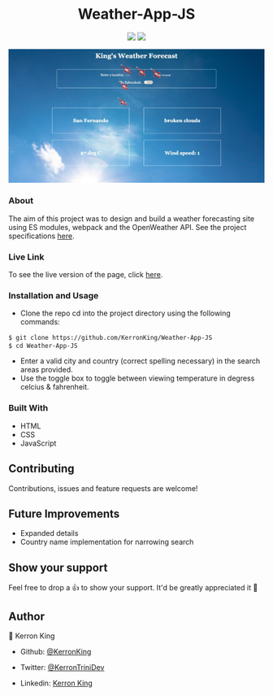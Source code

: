 <h1 align="center">Weather-App-JS</h1>
<p align="center">
  <img src="https://img.shields.io/badge/contributors-1-yellow">
  <img src="https://img.shields.io/badge/license-MIT-green">
</p>

<p align="center">
  <img src="screencap.jpg">
</p>

### About 

The aim of this project was to design and build a weather forecasting site using ES modules, webpack and the OpenWeather API. See the project specifications [here](https://www.theodinproject.com/courses/javascript/lessons/weather-app).

### Live Link

To see the live version of the page, click [here](https://rawcdn.githack.com/KerronKing/Weather-App-JS/cc8049feb723d2478674c1c7444bb7642de725a7/dist/index.html).

### Installation and Usage

* Clone the repo cd into the project directory using the following commands:
```
$ git clone https://github.com/KerronKing/Weather-App-JS
$ cd Weather-App-JS
```

* Enter a valid city and country (correct spelling necessary) in the search areas provided.
* Use the toggle box to toggle between viewing temperature in degress celcius & fahrenheit.

### Built With
* HTML
* CSS
* JavaScript

## Contributing

Contributions, issues and feature requests are welcome!

## Future Improvements

* Expanded details
* Country name implementation for narrowing search

## Show your support

Feel free to drop a :+1: to show your support. It'd be greatly appreciated it :pray:

## Author

:bust_in_silhouette: Kerron King

* Github: [@KerronKing](https://github.com/KerronKing)

* Twitter: [@KerronTriniDev](https://twitter.com/kerrontrinidev)

* Linkedin: [Kerron King](linkedin.com/in/kerron-shawn-king)
